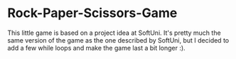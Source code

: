 # Rock-Paper-Scissors-Game
 
 This little game is based on a project idea at SoftUni. It's pretty much the same version of the game as the one described by SoftUni, but I decided to add a few while loops and make the game last a bit longer :). 
 
 
